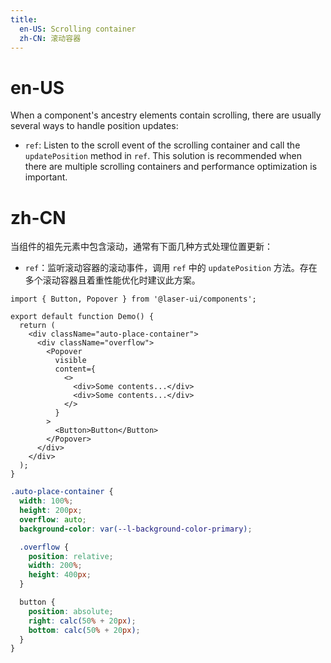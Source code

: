 ```yaml
---
title:
  en-US: Scrolling container
  zh-CN: 滚动容器
---
```


# en-US

When a component's ancestry elements contain scrolling, there are usually several ways to handle position updates:

- `ref`: Listen to the scroll event of the scrolling container and call the `updatePosition` method in `ref`. This solution is recommended when there are multiple scrolling containers and performance optimization is important.

# zh-CN

当组件的祖先元素中包含滚动，通常有下面几种方式处理位置更新：

- `ref`：监听滚动容器的滚动事件，调用 `ref` 中的 `updatePosition` 方法。存在多个滚动容器且着重性能优化时建议此方案。

```tsx
import { Button, Popover } from '@laser-ui/components';

export default function Demo() {
  return (
    <div className="auto-place-container">
      <div className="overflow">
        <Popover
          visible
          content={
            <>
              <div>Some contents...</div>
              <div>Some contents...</div>
            </>
          }
        >
          <Button>Button</Button>
        </Popover>
      </div>
    </div>
  );
}
```

```scss
.auto-place-container {
  width: 100%;
  height: 200px;
  overflow: auto;
  background-color: var(--l-background-color-primary);

  .overflow {
    position: relative;
    width: 200%;
    height: 400px;
  }

  button {
    position: absolute;
    right: calc(50% + 20px);
    bottom: calc(50% + 20px);
  }
}
```
